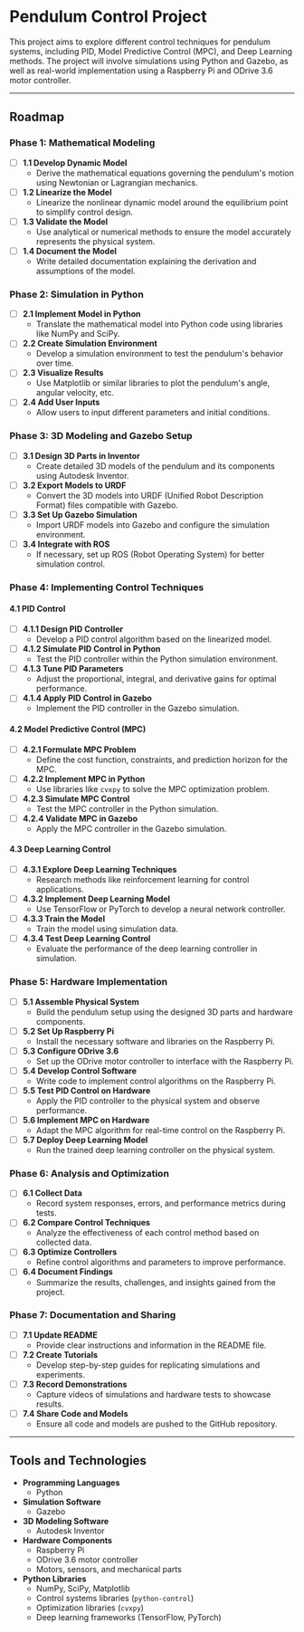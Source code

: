 # Pendulum Control Project

This project aims to explore different control techniques for pendulum systems, including PID, Model Predictive Control (MPC), and Deep Learning methods. The project will involve simulations using Python and Gazebo, as well as real-world implementation using a Raspberry Pi and ODrive 3.6 motor controller.

---

## Roadmap

### Phase 1: Mathematical Modeling

- [ ] **1.1 Develop Dynamic Model**
  - Derive the mathematical equations governing the pendulum's motion using Newtonian or Lagrangian mechanics.
- [ ] **1.2 Linearize the Model**
  - Linearize the nonlinear dynamic model around the equilibrium point to simplify control design.
- [ ] **1.3 Validate the Model**
  - Use analytical or numerical methods to ensure the model accurately represents the physical system.
- [ ] **1.4 Document the Model**
  - Write detailed documentation explaining the derivation and assumptions of the model.

### Phase 2: Simulation in Python

- [ ] **2.1 Implement Model in Python**
  - Translate the mathematical model into Python code using libraries like NumPy and SciPy.
- [ ] **2.2 Create Simulation Environment**
  - Develop a simulation environment to test the pendulum's behavior over time.
- [ ] **2.3 Visualize Results**
  - Use Matplotlib or similar libraries to plot the pendulum's angle, angular velocity, etc.
- [ ] **2.4 Add User Inputs**
  - Allow users to input different parameters and initial conditions.

### Phase 3: 3D Modeling and Gazebo Setup

- [ ] **3.1 Design 3D Parts in Inventor**
  - Create detailed 3D models of the pendulum and its components using Autodesk Inventor.
- [ ] **3.2 Export Models to URDF**
  - Convert the 3D models into URDF (Unified Robot Description Format) files compatible with Gazebo.
- [ ] **3.3 Set Up Gazebo Simulation**
  - Import URDF models into Gazebo and configure the simulation environment.
- [ ] **3.4 Integrate with ROS**
  - If necessary, set up ROS (Robot Operating System) for better simulation control.

### Phase 4: Implementing Control Techniques

#### 4.1 PID Control

- [ ] **4.1.1 Design PID Controller**
  - Develop a PID control algorithm based on the linearized model.
- [ ] **4.1.2 Simulate PID Control in Python**
  - Test the PID controller within the Python simulation environment.
- [ ] **4.1.3 Tune PID Parameters**
  - Adjust the proportional, integral, and derivative gains for optimal performance.
- [ ] **4.1.4 Apply PID Control in Gazebo**
  - Implement the PID controller in the Gazebo simulation.

#### 4.2 Model Predictive Control (MPC)

- [ ] **4.2.1 Formulate MPC Problem**
  - Define the cost function, constraints, and prediction horizon for the MPC.
- [ ] **4.2.2 Implement MPC in Python**
  - Use libraries like `cvxpy` to solve the MPC optimization problem.
- [ ] **4.2.3 Simulate MPC Control**
  - Test the MPC controller in the Python simulation.
- [ ] **4.2.4 Validate MPC in Gazebo**
  - Apply the MPC controller in the Gazebo simulation.

#### 4.3 Deep Learning Control

- [ ] **4.3.1 Explore Deep Learning Techniques**
  - Research methods like reinforcement learning for control applications.
- [ ] **4.3.2 Implement Deep Learning Model**
  - Use TensorFlow or PyTorch to develop a neural network controller.
- [ ] **4.3.3 Train the Model**
  - Train the model using simulation data.
- [ ] **4.3.4 Test Deep Learning Control**
  - Evaluate the performance of the deep learning controller in simulation.

### Phase 5: Hardware Implementation

- [ ] **5.1 Assemble Physical System**
  - Build the pendulum setup using the designed 3D parts and hardware components.
- [ ] **5.2 Set Up Raspberry Pi**
  - Install the necessary software and libraries on the Raspberry Pi.
- [ ] **5.3 Configure ODrive 3.6**
  - Set up the ODrive motor controller to interface with the Raspberry Pi.
- [ ] **5.4 Develop Control Software**
  - Write code to implement control algorithms on the Raspberry Pi.
- [ ] **5.5 Test PID Control on Hardware**
  - Apply the PID controller to the physical system and observe performance.
- [ ] **5.6 Implement MPC on Hardware**
  - Adapt the MPC algorithm for real-time control on the Raspberry Pi.
- [ ] **5.7 Deploy Deep Learning Model**
  - Run the trained deep learning controller on the physical system.

### Phase 6: Analysis and Optimization

- [ ] **6.1 Collect Data**
  - Record system responses, errors, and performance metrics during tests.
- [ ] **6.2 Compare Control Techniques**
  - Analyze the effectiveness of each control method based on collected data.
- [ ] **6.3 Optimize Controllers**
  - Refine control algorithms and parameters to improve performance.
- [ ] **6.4 Document Findings**
  - Summarize the results, challenges, and insights gained from the project.

### Phase 7: Documentation and Sharing

- [ ] **7.1 Update README**
  - Provide clear instructions and information in the README file.
- [ ] **7.2 Create Tutorials**
  - Develop step-by-step guides for replicating simulations and experiments.
- [ ] **7.3 Record Demonstrations**
  - Capture videos of simulations and hardware tests to showcase results.
- [ ] **7.4 Share Code and Models**
  - Ensure all code and models are pushed to the GitHub repository.


---

## Tools and Technologies

- **Programming Languages**
  - Python
- **Simulation Software**
  - Gazebo
- **3D Modeling Software**
  - Autodesk Inventor
- **Hardware Components**
  - Raspberry Pi
  - ODrive 3.6 motor controller
  - Motors, sensors, and mechanical parts
- **Python Libraries**
  - NumPy, SciPy, Matplotlib
  - Control systems libraries (`python-control`)
  - Optimization libraries (`cvxpy`)
  - Deep learning frameworks (TensorFlow, PyTorch)
